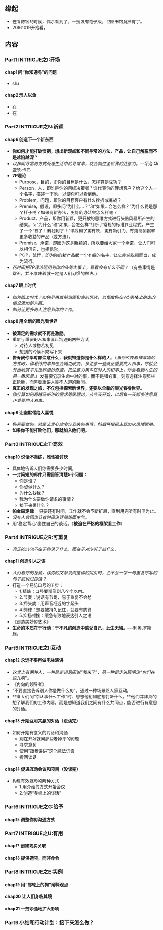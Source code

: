##  缘起
+ 在看博客的时候，偶尔看到了，一搜没有电子版，但图书馆竟然有了。
+ 20161019开始看，

## 内容
###  Part1 INTRIGUE之I:开场
####  chap1 问“你知道吗”的问题
+ sha

####  chap2 示人以鱼
+ 在
+ 在

###  Part2 INTRIGUE之N:新颖
####  chap6 创造下一个新东西
+ **你如何才能打破惯例，想出新观点和不同寻常的方法，产品，让自己解脱而不是越陷越深？**
+ *以非同寻常的方式处理生活中的寻常事，就会抓住全世界的注意力。*--乔治.华盛顿.卡弗
+ **7P理论**
	+ Purpose，目的，即你的目标是什么，怎样算是成功？
	+ Person，人，即谁是你的目标决策者？谁代表你的理想客户？给这个人一个名字，描述一下他，以便你可以看到他。
	+ Problem，问题，即你的目标客户有什么挫折或挑战？
	+ Premise，假设，即多问“为什么...？”和“如果...会怎么样？”为什么要是那个样子呢？如果有新办法，更好的办法会怎么样呢？
	+ Product，产品，即你用新颖，更开放的思维方式进行头脑风暴所产生的结果。问“为什么”和“如果...会怎么样”打断了常规的标准作业程式，产生了一个“有了！我找到了！”即找到了更有效，更有吸引力，有更高回报和更多收益的产品（或方法）。
	+ Promise，承诺，即因为这是新颖的，所以要给大家一个承诺，让人们可以相信它，也相信你。
	+ POP，流行，即为你的新产品起一个有趣的名字，让它能够脱颖而出，成为流行。
+ *花时间把7P理论运用到你的头等大事上，看看会有什么不同？* （有些事情是常识，并不意味着就一定是人们习惯的做法。）
####  chap7 跟上时代
+ *如何跟上时代？如何引用当前资源和当前研究，以便给你在W5表格上确定的情况添加新东西。*
+ *如何让更多的人注意到你的工作。*
####  chap8 用全新的眼光看世界
+ **被满足的需求就不再是激励。**
+ 重新与重要的人和事真正沟通的两种方式
	+ 对待人或物若初见
	+ 想到的时候不妨写下来
+ **告诉我你平时都注意什么，我就知道你是什么样的人。**（*当你改变看待事物的方式时，你看待的事物也会随之改变。多注意一些真正重要的人和事，你就会开始欣赏平凡世界里的奇迹。把注意力集中在对人的和事上，你会看到人生的另一番风景。*）发誓要记录生命中对的事，而不是错的事。刻意选择注意那些正能量，而非着重讲人类不人道的新闻。
+ **真正的发现之旅，不仅包括探索新世界，还要以全新的眼光看待世界。**
+ *你打算如何超越马斯洛的需求等级理论，从今天开始，以后每一天都多注意真正重要的人和事。*
####  chap9 让幽默带给人喜悦
+ *你需要做的，就是去留心能令你发笑的事情，然后再根据主题加以灵活运用。*
+ **如果你不能打败他们，那就加入他们吧。**

###  Part3 INTRIGUE之T:高效
####  chap10 说话不简练，难怪被讨厌
+ 具体地告诉人们你需要多少时间。
+ **一封简短的邮件只需回答清楚5个问题：**
	+ 你是谁？
	+ 你想做什么？
	+ 为什么找我？
	+ 我为什么要做你请求的事情？
	+ 接下来做什么？
+ **帕金森定律：** 只要还有时间，工作就不会不断扩展，直到用完所有时间为止。
+ *没有人会因你节省时间说话简练而生气。*
+ 用“稳定背心”裹住自己的谈话。（**被迫在严格的框架里工作**）

###  Part4 INTRIGUE之R:可重复
+ *真正的交流不在于你说了什么，而在于对方听了些什么。*

####  chap11 创造引人之语
+ *人们看你的视频，读你的文章或浏览你的网页时，会不会一字一句重复你写的句子或说过的话？*
+ 打造一个易记口号的五步：
	+ 1.精练：口号要精简到八个字以内。
	+ 2.节奏：说话有节奏，易于重复不会愁
	+ 3.押头韵：用声音相近的字起头
	+ 4.韵律：想要被持久记住，就要有韵律
	+ 5.抑扬顿挫：缓急有致地表达引人之语
+ 《创造美妙的艺术》
+ **生命的本质在于行动：于不凡的创造中感受自己，此生无悔。**---利奥.罗斯滕。

###  Part5 INTRIGUE之I:互动
####  chap12 永远不要再做电梯演讲
+ *这世上有两种人，一种是走进房间说“我来了”，另一种是走进房间说“你们在这儿啊”。*
+ 《内向的领导者》
+ “不要直接告诉别人你是做什么的”。通过一种场景跟人家互动。
+ **当人们问“你从事什么工作”时，想想他们到底想打听什么。**他们并非真的想了解我们的工作内容，而是想知道我们之间有什么共同点，能否进行有意思的对话。  

####  chap13 开始互利共赢的对话（没读完）
+ 如何开始有意义的对话和沟通
	+ 别在开始就问那些老掉牙的问题
	+ 寻求意见
	+ 使用“跟我讲讲”这个魔法词语
	+ 折回谈话

####  chap14 促进互动会议和项目（没读完）
+ 构建有效互动的两种方式
	+ 1.用介绍的方式开始会议
	+ 2.创造“餐桌上的谈话”

###  Part6 INTRIGUE之G:给予
####  chap15 调整你的沟通方式

###  Part7 INTRIGUE之U:有用
####  chap17 创建现实关联
####  chap18 提供选项，而非命令

###  Part8 INTRIGUE之E:实例
####  chap19 用“邮轮上的狗”阐释观点
####  chap20 让人们身临其境
####  chap21 一劳永逸地扩大影响

###  Part9 小结和行动计划：接下来怎么做？